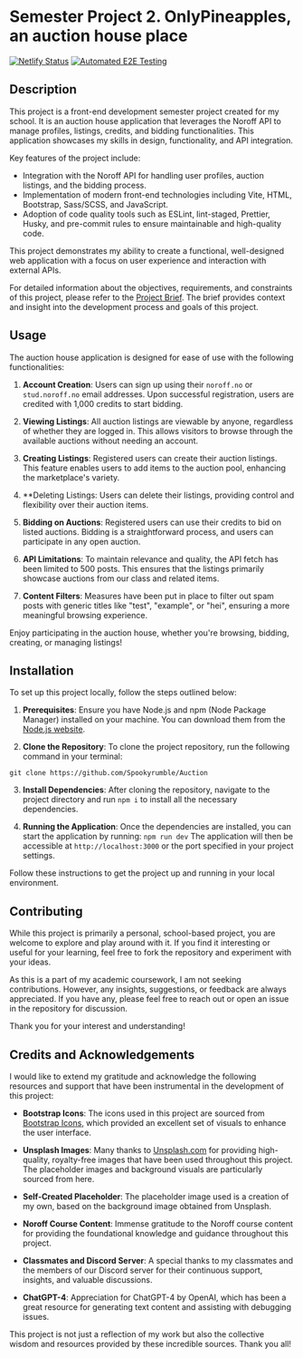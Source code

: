 # Semester Project 2. OnlyPineapples, an auction house place

[![Netlify Status](https://api.netlify.com/api/v1/badges/99c42bd6-3b56-4835-a6dd-4e16ad474fda/deploy-status)](https://app.netlify.com/sites/statuesque-swan-d1d5d8/deploys)
[![Automated E2E Testing](https://github.com/Spookyrumble/Auction/actions/workflows/e2e.yml/badge.svg)](https://github.com/Spookyrumble/Auction/actions/workflows/e2e.yml)

## Description

This project is a front-end development semester project created for my school. It is an auction house application that leverages the Noroff API to manage profiles, listings, credits, and bidding functionalities. This application showcases my skills in design, functionality, and API integration.

Key features of the project include:

- Integration with the Noroff API for handling user profiles, auction listings, and the bidding process.
- Implementation of modern front-end technologies including Vite, HTML, Bootstrap, Sass/SCSS, and JavaScript.
- Adoption of code quality tools such as ESLint, lint-staged, Prettier, Husky, and pre-commit rules to ensure maintainable and high-quality code.

This project demonstrates my ability to create a functional, well-designed web application with a focus on user experience and interaction with external APIs.

For detailed information about the objectives, requirements, and constraints of this project, please refer to the [Project Brief](https://content.noroff.dev/semester-project-2/brief.html). The brief provides context and insight into the development process and goals of this project.

## Usage

The auction house application is designed for ease of use with the following functionalities:

1. **Account Creation**: Users can sign up using their `noroff.no` or `stud.noroff.no` email addresses. Upon successful registration, users are credited with 1,000 credits to start bidding.

2. **Viewing Listings**: All auction listings are viewable by anyone, regardless of whether they are logged in. This allows visitors to browse through the available auctions without needing an account.

3. **Creating Listings**: Registered users can create their auction listings. This feature enables users to add items to the auction pool, enhancing the marketplace's variety.

4. \*\*Deleting Listings: Users can delete their listings, providing control and flexibility over their auction items.

5. **Bidding on Auctions**: Registered users can use their credits to bid on listed auctions. Bidding is a straightforward process, and users can participate in any open auction.

6. **API Limitations**: To maintain relevance and quality, the API fetch has been limited to 500 posts. This ensures that the listings primarily showcase auctions from our class and related items.

7. **Content Filters**: Measures have been put in place to filter out spam posts with generic titles like "test", "example", or "hei", ensuring a more meaningful browsing experience.

Enjoy participating in the auction house, whether you're browsing, bidding, creating, or managing listings!

## Installation

To set up this project locally, follow the steps outlined below:

1. **Prerequisites**:
   Ensure you have Node.js and npm (Node Package Manager) installed on your machine. You can download them from the [Node.js website](https://nodejs.org/).

2. **Clone the Repository**:
   To clone the project repository, run the following command in your terminal:

`git clone https://github.com/Spookyrumble/Auction`

3. **Install Dependencies**:
   After cloning the repository, navigate to the project directory and run `npm i` to install all the necessary dependencies.

4. **Running the Application**:
   Once the dependencies are installed, you can start the application by running: `npm run dev`
   The application will then be accessible at `http://localhost:3000` or the port specified in your project settings.

Follow these instructions to get the project up and running in your local environment.

## Contributing

While this project is primarily a personal, school-based project, you are welcome to explore and play around with it. If you find it interesting or useful for your learning, feel free to fork the repository and experiment with your ideas.

As this is a part of my academic coursework, I am not seeking contributions. However, any insights, suggestions, or feedback are always appreciated. If you have any, please feel free to reach out or open an issue in the repository for discussion.

Thank you for your interest and understanding!

## Credits and Acknowledgements

I would like to extend my gratitude and acknowledge the following resources and support that have been instrumental in the development of this project:

- **Bootstrap Icons**: The icons used in this project are sourced from [Bootstrap Icons](https://icons.getbootstrap.com/), which provided an excellent set of visuals to enhance the user interface.

- **Unsplash Images**: Many thanks to [Unsplash.com](https://unsplash.com/) for providing high-quality, royalty-free images that have been used throughout this project. The placeholder images and background visuals are particularly sourced from here.

- **Self-Created Placeholder**: The placeholder image used is a creation of my own, based on the background image obtained from Unsplash.

- **Noroff Course Content**: Immense gratitude to the Noroff course content for providing the foundational knowledge and guidance throughout this project.

- **Classmates and Discord Server**: A special thanks to my classmates and the members of our Discord server for their continuous support, insights, and valuable discussions.

- **ChatGPT-4**: Appreciation for ChatGPT-4 by OpenAI, which has been a great resource for generating text content and assisting with debugging issues.

This project is not just a reflection of my work but also the collective wisdom and resources provided by these incredible sources. Thank you all!
